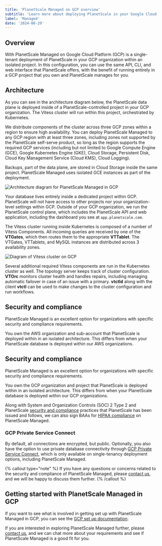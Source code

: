 ```yaml
---
title: 'PlanetScale Managed on GCP overview'
subtitle: 'Learn more about deploying PlanetScale in your Google Cloud Platform account with our PlanetScale Managed plan.'
label: 'Managed'
date: '2024-08-29'
---
```


## Overview

With PlanetScale Managed on Google Cloud Platform (GCP) is a single-tenant deployment of PlanetScale in your GCP organization within an isolated project. In this configuration, you can use the same API, CLI, and web interface that PlanetScale offers, with the benefit of running entirely in a GCP project that you own and PlanetScale manages for you.

## Architecture

As you can see in the architecture diagram below, the PlanetScale data plane is deployed inside of a PlanetScale-controlled project in your GCP organization.
The Vitess cluster will run within this project, orchestrated by Kubernetes.

We distribute components of the cluster across three GCP zones within a region to ensure high availability.
You can deploy PlanetScale Managed to any GCP region with at least three zones, including zones not supported by the PlanetScale self-serve product, so long as the region supports the required GCP services (including but not limited to Google Compute Engine (GCE), Google Kubernetes Engine (GKE), Cloud Storage, Persistent Disk, Cloud Key Management Service (Cloud KMS), Cloud Logging).

Backups, part of the data plane, are stored in Cloud Storage inside the same project.
PlanetScale Managed uses isolated GCE instances as part of the deployment.

![Architecture diagram for PlanetScale Managed in GCP](/assets/docs/managed/gcp/gcp-arch-diagram.png)

Your database lives entirely inside a dedicated project within GCP. PlanetScale will not have access to other projects nor your organization-level settings within GCP. Outside of your GCP organization, we run the PlanetScale control plane, which includes the PlanetScale API and web application, including the dashboard you see at `app.planetscale.com`.

The Vitess cluster running inside Kubernetes is composed of a number of Vitess Components.
All incoming queries are received by one of the **VTGates**, which then routes them to the appropriate **VTTablet**.
The VTGates, VTTablets, and MySQL instances are distributed across 3 availability zones.

![Diagram of Vitess cluster on GCP](/assets/docs/managed/gcp/gcp-vitess.png)

Several additional required Vitess components are run in the Kubernetes cluster as well.
The topology server keeps track of cluster configuration.
**VTOrc** monitors cluster health and handles repairs, including managing automatic failover in case of an issue with a primary.
**vtctld** along with the client **vtctl** can be used to make changes to the cluster configuration and run workflows.

## Security and compliance

PlanetScale Managed is an excellent option for organizations with specific security and compliance requirements.

You own the AWS organization and sub-account that PlanetScale is deployed within in an isolated architecture. This differs from when your PlanetScale database is deployed within our AWS organizations.

## Security and compliance

PlanetScale Managed is an excellent option for organizations with specific security and compliance requirements.

You own the GCP organization and project that PlanetScale is deployed within in an isolated architecture. This differs from when your PlanetScale database is deployed within our GCP organizations.

Along with System and Organization Controls (SOC) 2 Type 2 and PlanetScale [security and compliance](/docs/concepts/security) practices that PlanetScale has been issued and follows, we can also sign BAAs for [HIPAA compliance](/blog/planetscale-and-hipaa) on PlanetScale Managed.

### GCP Private Service Connect

By default, all connections are encrypted, but public. Optionally, you also have the option to use private database connectivity through [GCP Private Service Connect](/docs/enterprise/managed/gcp/private-service-connect), which is only available on single-tenancy deployment options, including PlanetScale Managed.

{% callout type="note" %}
If you have any questions or concerns related to the security and compliance of PlanetScale Managed, please [contact us](/contact), and we will be happy to discuss them further.
{% /callout %}

## Getting started with PlanetScale Managed in GCP

If you want to see what is involved in getting set up with PlanetScale Managed in GCP, you can see the [GCP set up documentation](/docs/enterprise/managed/gcp/getting-started).

If you are interested in exploring PlanetScale Managed further, please [contact us](/contact), and we can chat more about your requirements and see if PlanetScale Managed is a good fit for you.
